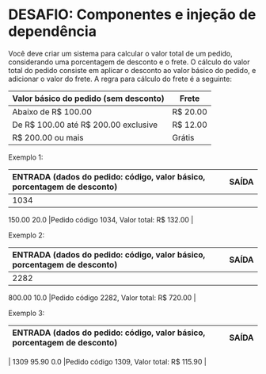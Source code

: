 ﻿# DESAFIO: Componentes e injeção de dependência   


Você deve criar um sistema para calcular o valor total de um pedido, considerando uma porcentagem de desconto e o frete. O cálculo do valor total do pedido consiste em aplicar o desconto ao valor básico do pedido, e adicionar o valor do frete. A regra para cálculo do frete é a seguinte: 



|Valor básico do pedido (sem desconto) |Frete |
| - | - |
|Abaixo de R$ 100.00 |R$ 20.00 |
|De R$ 100.00 até R$ 200.00 exclusive |R$ 12.00 |
|R$ 200.00 ou mais |Grátis |

Exemplo 1: 

|ENTRADA (dados do pedido: código, valor básico, porcentagem de desconto) |SAÍDA |
| :- | - |
|1034 
150.00 
20.0 
|Pedido código 1034, Valor total: R$ 132.00 |  



Exemplo 2: 

|ENTRADA (dados do pedido: código, valor básico, porcentagem de desconto) |SAÍDA |
| :- | - |
|2282 
800.00 
10.0 
|Pedido código 2282, Valor total: R$ 720.00 |

Exemplo 3: 

|ENTRADA (dados do pedido: código, valor básico, porcentagem de desconto) |SAÍDA |
| :- | - |
|
1309 
95.90 
0.0 
|Pedido código 1309, Valor total: R$ 115.90 |


